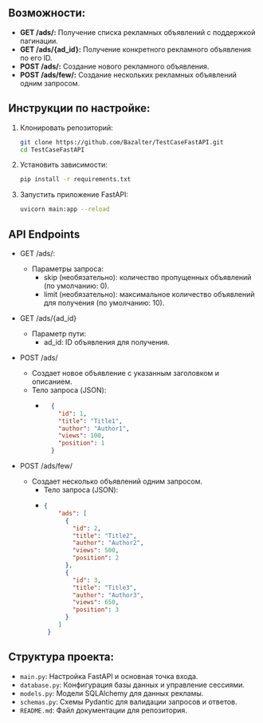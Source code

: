 ## Возможности: ##

* __GET /ads/:__ Получение списка рекламных объявлений с поддержкой пагинации.  
* __GET /ads/{ad_id}:__ Получение конкретного рекламного объявления по его ID.  
* __POST /ads/:__ Создание нового рекламного объявления.  
* __POST /ads/few/:__ Создание нескольких рекламных объявлений одним запросом.  
## Инструкции по настройке:

1. Клонировать репозиторий:
    ```bash
    git clone https://github.com/Bazalter/TestCaseFastAPI.git
    cd TestCaseFastAPI
    ```
   
2. Установить зависимости:
    ```bash
    pip install -r requirements.txt
    ```
   
3. Запустить приложение FastAPI:
    ```bash
    uvicorn main:app --reload
    ```
   
## API Endpoints

* GET /ads/:  
  * Параметры запроса:
    * skip (необязательно): количество пропущенных объявлений (по умолчанию: 0).
    * limit (необязательно): максимальное количество объявлений для получения (по умолчанию: 10).

* GET /ads/{ad_id}
    * Параметр пути:
      * ad_id: ID объявления для получения.
* POST /ads/
  * Создает новое объявление с указанным заголовком и описанием.
  * Тело запроса (JSON):
    * ```json
        {
          "id": 1,
          "title": "Title1",
          "author": "Author1",
          "views": 100,
          "position": 1
        }
        ``` 
    
      
* POST /ads/few/
  * Создает несколько объявлений одним запросом.
    * Тело запроса (JSON):
    * ```json
      {
          "ads": [
            {
              "id": 2,
              "title": "Title2",
              "author": "Author2",
              "views": 500,
              "position": 2
            },
            {
              "id": 3,
              "title": "Title3",
              "author": "Author3",
              "views": 650,
              "position": 3
            }
          ]
       }
      ```
      
## Структура проекта:
* `main.py`: Настройка FastAPI и основная точка входа.
* `database.py`: Конфигурация базы данных и управление сессиями.
* `models.py`: Модели SQLAlchemy для данных рекламы.
* `schemas.py`: Схемы Pydantic для валидации запросов и ответов.
* `README.md`: Файл документации для репозитория.